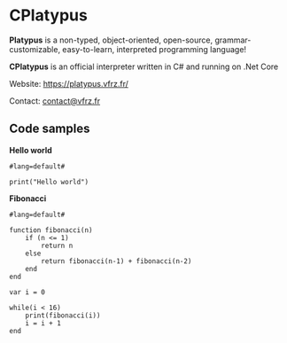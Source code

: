 # CPlatypus

**Platypus** is a non-typed, object-oriented, open-source, grammar-customizable, easy-to-learn, interpreted programming language!

**CPlatypus** is an official interpreter written in C# and running on .Net Core

Website: https://platypus.vfrz.fr/

Contact: contact@vfrz.fr

## Code samples

**Hello world**
```
#lang=default#

print("Hello world")
```

**Fibonacci**

```
#lang=default#

function fibonacci(n)
    if (n <= 1)
        return n
    else
        return fibonacci(n-1) + fibonacci(n-2)
    end
end

var i = 0

while(i < 16)
    print(fibonacci(i))
    i = i + 1
end
```
